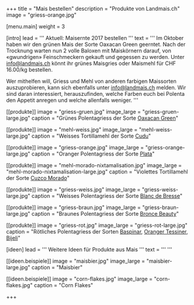 +++
title = "Mais bestellen"
description = "Produkte von Landmais.ch"
image = "griess-orange.jpg"


[menu.main]
  weight = 3

[intro]
  lead = '''
Aktuell: Maisernte 2017 bestellen
'''
  text = '''
Im Oktober haben wir den grünen Mais der Sorte Oaxacan Green geerntet. Nach der Trocknung warten nun 2 volle Baloxen mit Maiskörnern darauf, von «gwundrigen» Feinschmeckern gekauft und gegessen zu werden.  Unter [info@landmais.ch](mailto:info@landmais.ch) könnt ihr grünes Maisgries oder Maismehl für CHF 16.00/kg bestellen.
 
Wer mithelfen will, Griess und Mehl von anderen farbigen Maissorten auszuprobieren, kann sich ebenfalls unter [info@landmais.ch](mailto:info@landmais.ch) melden. Wir sind daran interessiert, herauszufinden, welche Farben euch bei Polenta den Appetit anregen und welche allenfalls weniger.
'''

[[produkte]]
image = "griess-gruen.jpg"
image_large = "griess-gruen-large.jpg"
caption = "Grünes Polentagriess der Sorte [Oaxacan Green](/maissorten/oaxacan-green/)"

[[produkte]]
image = "mehl-weiss.jpg"
image_large = "mehl-weiss-large.jpg"
caption = "Weisses Tortillamehl der Sorte [Cudu](/maissorten/cudu/)"

[[produkte]]
  image = "griess-orange.jpg"
  image_large = "griess-orange-large.jpg"
  caption = "Oranger Polentagriess der Sorte [Plata](/maissorten/plata/)"

[[produkte]]
  image = "mehl-morado-nixtamalisation.jpg"
  image_large = "mehl-morado-nixtamalisation-large.jpg"
  caption = "Violettes Tortillamehl der Sorte [Cuzco Morado](/maissorten/cuzco-morado/)"

[[produkte]]
  image = "griess-weiss.jpg"
  image_large = "griess-weiss-large.jpg"
  caption = "Weisses Polentagriess der Sorte [Blanc de Bresse](/maissorten/blanc-de-bresse/)"

[[produkte]]
  image = "griess-braun.jpg"
  image_large = "griess-braun-large.jpg"
  caption = "Braunes Polentagriess der Sorte [Bronce Beauty](/maissorten/bronce-beauty/)"

[[produkte]]
  image = "griess-rot.jpg"
  image_large = "griess-rot-large.jpg"
  caption = "Rötliches Polentagriess der Sorten [Baspinar](/maissorten/baspinar/), [Oranger Tessiner](/maissorten/oranger-tessinermais/), [Bijeli](/maissorten/bijeli-crveni/)"


[ideen]
  lead = '''
Weitere Ideen für Produkte aus Mais
'''
  text = '''
'''

[[ideen.beispiele]]
  image = "maisbier.jpg"
  image_large = "maisbier-large.jpg"
  caption = "Maisbier"

[[ideen.beispiele]]
  image = "corn-flakes.jpg"
  image_large = "corn-flakes.jpg"
  caption = "Corn Flakes"

+++
